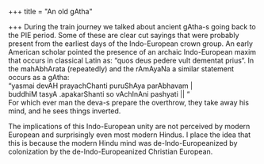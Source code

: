 +++
title = "An old gAtha"

+++
During the train journey we talked about ancient gAtha-s going back to
the PIE period. Some of these are clear cut sayings that were probably
present from the earliest days of the Indo-European crown group. An
early American scholar pointed the presence of an archaic Indo-European
maxim that occurs in classical Latin as: “quos deus pedere vult dementat
prius“. In the mahAbhArata (repeatedly) and the rAmAyaNa a similar
statement occurs as a gAtha:  
“yasmai devAH prayachChanti puruShAya parAbhavam |   
buddhiM tasyA .apakarShanti so vAchInAni pashyati || “  
For which ever man the deva-s prepare the overthrow, they take away his
mind, and he sees things inverted.  
  
The implications of this Indo-European unity are not perceived by modern
European and surprisingly even most modern Hindus. I place the idea that
this is because the modern Hindu mind was de-Indo-Europeanized by
colonization by the de-Indo-Europeanized Christian European.
